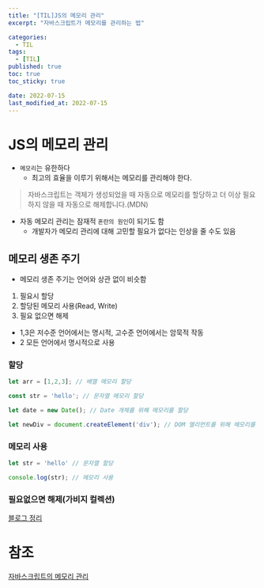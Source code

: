 ```yaml
---
title: "[TIL]JS의 메모리 관리"
excerpt: "자바스크립트가 메모리를 관리하는 법"

categories:
  - TIL
tags:
  - [TIL]
published: true
toc: true
toc_sticky: true

date: 2022-07-15
last_modified_at: 2022-07-15
---
```


# JS의 메모리 관리

- `메모리`는 유한하다
  - 최고의 효율을 이루기 위해서는 메모리를 관리해야 한다.

> 자바스크립트는 객체가 생성되었을 때 자동으로 메모리를 할당하고 더 이상 필요하지 않을 때 자동으로 해제합니다.(MDN)

- 자동 메모리 관리는 잠재적 `혼란의 원인`이 되기도 함
  - 개발자가 메모리 관리에 대해 고민할 필요가 없다는 인상을 줄 수도 있음

## 메모리 생존 주기

- 메모리 생존 주기는 언어와 상관 없이 비슷함

1. 필요시 할당
2. 할당된 메모리 사용(Read, Write)
3. 필요 없으면 해제

- 1,3은 저수준 언어에서는 명시적, 고수준 언어에서는 암묵적 작동
- 2 모든 언어에서 명시적으로 사용

### 할당

```JavaScript
let arr = [1,2,3]; // 배열 메모리 할당

const str = 'hello'; // 문자열 메모리 할당

let date = new Date(); // Date 개체를 위해 메모리를 할당

let newDiv = document.createElement('div'); // DOM 엘리먼트를 위해 메모리를 할당
```

### 메모리 사용

```JavaScript
let str = 'hello' // 문자열 할당

console.log(str); // 메모리 사용
```

### 필요없으면 해제(가비지 컬렉션)

[블로그 정리](https://gardenia0917.github.io/til/%EA%B0%80%EB%B9%84%EC%A7%80-%EC%BB%AC%EB%A0%89%EC%85%98/)

# 참조

[자바스크립트의 메모리 관리](https://developer.mozilla.org/ko/docs/Web/JavaScript/Memory_Management)

